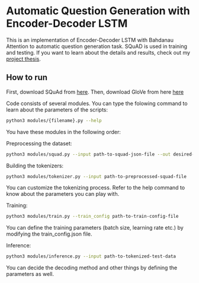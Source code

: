 # Automatic Question Generation with Encoder-Decoder LSTM

This is an implementation of Encoder-Decoder LSTM with Bahdanau Attention to
automatic question generation task. SQuAD is used in training and testing.
If you want to learn about the details and results, check out my 
[project thesis](https://github.com/tugrulhkarabulut/question-generation/blob/master/project-thesis.pdf).


## How to run

First, download SQuAd from [here](https://rajpurkar.github.io/SQuAD-explorer/). Then, download GloVe from here [here](https://nlp.stanford.edu/projects/glove/)

Code consists of several modules. You can type the
folowing command to learn about the parameters of the scripts:
```bash
python3 modules/{filename}.py --help
```

You have these modules in the following order:

Preprocessing the dataset:
```bash
python3 modules/squad.py --input path-to-squad-json-file --out desired-output-path --out_format pkl_or_csv
```

Building the tokenizers:

```bash
python3 modules/tokenizer.py --input path-to-preprocessed-squad-file
```

You can customize the tokenizing process. Refer to the
help command to know about the parameters you can play with.

Training:

```bash
python3 modules/train.py --train_config path-to-train-config-file
```
You can define the training parameters (batch size, learning rate etc.) by modifying the
train_config.json file.

Inference:

```bash
python3 modules/inference.py --input path-to-tokenized-test-data
```

You can decide the decoding method and other things by
defining the parameters as well.
